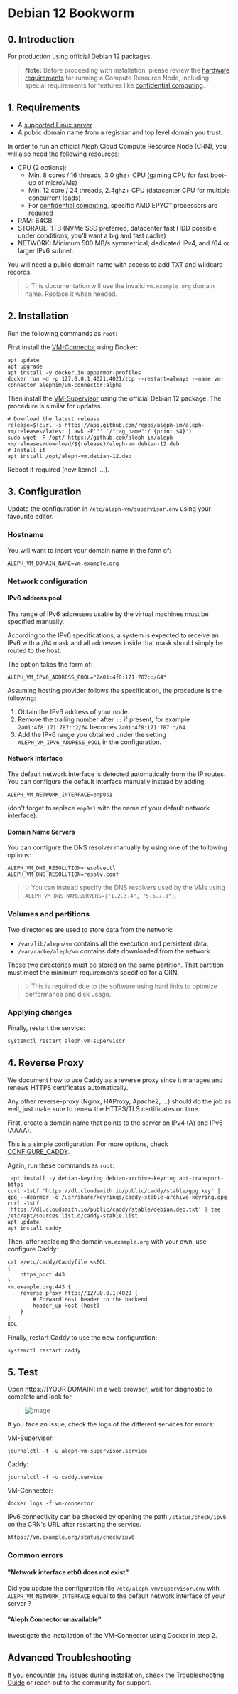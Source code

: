 # Debian 12 Bookworm

## 0. Introduction

For production using official Debian 12 packages.

> **Note:** Before proceeding with installation, please review the [hardware requirements](/nodes/compute/introduction/#hardware-requirements) for running a Compute Resource Node, including special requirements for features like [confidential computing](/nodes/compute/advanced/confidential/).

## 1. Requirements

- A [supported Linux server](https://github.com/aleph-im/aleph-vm/tree/main/src/aleph/vm/orchestrator#1-supported-platforms)
- A public domain name from a registrar and top level domain you trust.

In order to run an official Aleph Cloud Compute Resource Node (CRN), you will also need the following resources:

- CPU (2 options):
  - Min. 8 cores / 16 threads, 3.0 ghz+ CPU (gaming CPU for fast boot-up of microVMs)
  - Min. 12 core / 24 threads, 2.4ghz+ CPU (datacenter CPU for multiple concurrent loads)
  - For [confidential computing](/nodes/compute/advanced/confidential/), specific AMD EPYC™ processors are required
- RAM: 64GB
- STORAGE: 1TB (NVMe SSD preferred, datacenter fast HDD possible under conditions, you’ll want a big and fast cache)
- NETWORK: Minimum 500 MB/s symmetrical, dedicated IPv4, and /64 or larger IPv6 subnet.

You will need a public domain name with access to add TXT and wildcard records.

> 💡 This documentation will use the invalid `vm.example.org` domain name. Replace it when needed.

## 2. Installation

Run the following commands as `root`:

First install the [VM-Connector](https://github.com/aleph-im/aleph-vm/tree/main/vm_connector) using Docker:

```shell
apt update
apt upgrade
apt install -y docker.io apparmor-profiles
docker run -d -p 127.0.0.1:4021:4021/tcp --restart=always --name vm-connector alephim/vm-connector:alpha
```

Then install the [VM-Supervisor](https://github.com/aleph-im/aleph-vm/tree/main/src/aleph/vm/orchestrator) using the official Debian 12 package.
The procedure is similar for updates.

```shell
# Download the latest release
release=$(curl -s https://api.github.com/repos/aleph-im/aleph-vm/releases/latest | awk -F'"' '/"tag_name":/ {print $4}')
sudo wget -P /opt/ https://github.com/aleph-im/aleph-vm/releases/download/${release}/aleph-vm.debian-12.deb
# Install it
apt install /opt/aleph-vm.debian-12.deb
```

Reboot if required (new kernel, ...).

## 3. Configuration

Update the configuration in `/etc/aleph-vm/supervisor.env` using your favourite editor.

### Hostname

You will want to insert your domain name in the form of:

```
ALEPH_VM_DOMAIN_NAME=vm.example.org
```

### Network configuration

#### IPv6 address pool

The range of IPv6 addresses usable by the virtual machines must be specified manually.

According to the IPv6 specifications, a system is expected to receive an IPv6 with a /64
mask and all addresses inside that mask should simply be routed to the host.

The option takes the form of:
```
ALEPH_VM_IPV6_ADDRESS_POOL="2a01:4f8:171:787::/64"
```

Assuming hosting provider follows the specification, the procedure is the following:

1. Obtain the IPv6 address of your node.
2. Remove the trailing number after `::` if present, for example `2a01:4f8:171:787::2/64` becomes `2a01:4f8:171:787::/64`.
3. Add the IPv6 range you obtained under the setting `ALEPH_VM_IPV6_ADDRESS_POOL` in the configuration.



#### Network Interface

The default network interface is detected automatically from the IP routes.
You can configure the default interface manually instead by adding:

```
ALEPH_VM_NETWORK_INTERFACE=enp0s1
```

(don't forget to replace `enp0s1` with the name of your default network interface).


#### Domain Name Servers

You can configure the DNS resolver manually by using one of the following options:

```
ALEPH_VM_DNS_RESOLUTION=resolvectl
ALEPH_VM_DNS_RESOLUTION=resolv.conf
```

> 💡 You can instead specify the DNS resolvers used by the VMs using `ALEPH_VM_DNS_NAMESERVERS=["1.2.3.4", "5.6.7.8"]`.

### Volumes and partitions

Two directories are used to store data from the network:

- `/var/lib/aleph/vm` contains all the execution and persistent data.
- `/var/cache/aleph/vm` contains data downloaded from the network.

These two directories must be stored on the same partition.
That partition must meet the minimum requirements specified for a CRN.

> 💡 This is required due to the software using hard links to optimize performance and disk usage.

### Applying changes

Finally, restart the service:

```shell
systemctl restart aleph-vm-supervisor
```

## 4. Reverse Proxy

We document how to use Caddy as a reverse proxy since it manages and renews HTTPS certificates automatically.

Any other reverse-proxy (Nginx, HAProxy, Apache2, ...) should do the job as well, just make sure to renew the
HTTPS/TLS certificates on time.

First, create a domain name that points to the server on IPv4 (A) and IPv6 (AAAA).

This is a simple configuration. For more options, check [CONFIGURE_CADDY](/nodes/compute/installation/configure-caddy.md).

Again, run these commands as `root`:

```shell
 apt install -y debian-keyring debian-archive-keyring apt-transport-https
curl -1sLf 'https://dl.cloudsmith.io/public/caddy/stable/gpg.key' | gpg --dearmor -o /usr/share/keyrings/caddy-stable-archive-keyring.gpg
curl -1sLf 'https://dl.cloudsmith.io/public/caddy/stable/debian.deb.txt' | tee /etc/apt/sources.list.d/caddy-stable.list
apt update
apt install caddy
```

Then, after replacing the domain `vm.example.org` with your own, use configure Caddy:

```shell
cat >/etc/caddy/Caddyfile <<EOL
{
    https_port 443
}
vm.example.org:443 {
    reverse_proxy http://127.0.0.1:4020 {
        # Forward Host header to the backend
        header_up Host {host}
    }
}
EOL
```

Finally, restart Caddy to use the new configuration:

```shell
systemctl restart caddy
```

## 5. Test

Open https://[YOUR DOMAIN] in a web browser, wait for diagnostic to complete and look for

> ![image](https://user-images.githubusercontent.com/404665/150202090-91a02536-4e04-4af2-967f-fe105d116e1f.png)

If you face an issue, check the logs of the different services for errors:

VM-Supervisor:

```shell
journalctl -f -u aleph-vm-supervisor.service
```

Caddy:

```shell
journalctl -f -u caddy.service
```

VM-Connector:

```shell
docker logs -f vm-connector
```

IPv6 connectivity can be checked by opening the path `/status/check/ipv6` on the CRN's URL after restarting the service.

```
https://vm.example.org/status/check/ipv6
```

### Common errors

#### "Network interface eth0 does not exist"

Did you update the configuration file `/etc/aleph-vm/supervisor.env` with `ALEPH_VM_NETWORK_INTERFACE` equal to
the default network interface of your server ?

#### "Aleph Connector unavailable"

Investigate the installation of the VM-Connector using Docker in step 2.

## Advanced Troubleshooting

If you encounter any issues during installation, check the [Troubleshooting Guide](/nodes/resources/management/troubleshooting/#compute-resource-node-troubleshooting) or reach out to the community for support.
